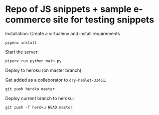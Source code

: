 # Repo of JS snippets + sample e-commerce site for testing snippets

Installation:
Create a virtualenv and install requirements
```
pipenv install
```

Start the server:
```
pipenv run python main.py
```

Deploy to heroku (on master branch):

Get added as a collaborator to `dry-hamlet-33451`.

```
git push heroku master
```

Deploy current branch to heroku:

```
git push -f heroku HEAD:master
```
